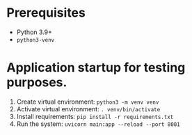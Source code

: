 # Prerequisites
* Python 3.9+
* `python3-venv`


# Application startup for testing purposes.
1. Create virtual environment: `python3 -m venv venv`
2. Activate virtual environment: `. venv/bin/activate`
3. Install requirements: `pip install -r requirements.txt`
4. Run the system: `uvicorn main:app --reload --port 8001`
